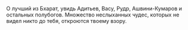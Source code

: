 О лучший из Бхарат, увидь Адитьев, Васу, Рудр, Ашвини-Кумаров и остальных полубогов. Множество неслыханных чудес, которых не видел никто до тебя, откроются твоему взору.